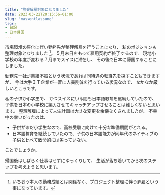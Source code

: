 ```yaml
---
title: "整理解雇対象になりました"
date: 2023-03-22T20:15:56+01:00
slug: "massentlassung"
tags:
- 日記
- 日本帰国
---
```

市場環境の悪化に伴い[勤務先が整理解雇を行う](https://blog.google/inside-google/message-ceo/january-update/)ことになり、
私のポジションも整理対象となりました [^1]。
５月末日をもって雇用契約が終了するので、
現地小学校の年度が変わる７月までスイスに滞在し、
その後で日本に帰国することにしました。

勤務先一社が業績不振という状況であれば同待遇の転職先を探すこともできますが、
今は大手ＩＴ企業が一斉に人員削減を行っている状況なので、
なかなか厳しいところです。

私の子供が小学生で、
かつスイスにいる間も日本語教育を継続していたので、
子供を日本の小学校に編入させてキャッチアップさせることは難しくないと思います。
整理解雇によって人生計画は大きな変更を余儀なくされましたが、
不幸中の幸いだったのは、

- 子供がまだ小学生なので、高校受験に向けて十分な準備期間がとれる。
- 日本語教育を継続していたので、子供の日本語能力が同年代のネイティブの子供と比べて致命的には劣っていない。

ことでしょうか。

帰国後はしばらく仕事はせずにゆっくりして、
生活が落ち着いてから次のステップを考えようと思います。

[^1]:いちおう本人の勤務成績とは関係なく、プロジェクト整理に伴う解雇という事になっています。
